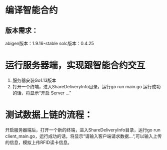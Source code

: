 # 编译智能合约

## 版本需求：
abigen版本：1.9.16-stable
solc版本：0.4.25


# 运行服务器端，实现跟智能合约交互
1. 服务器安装Go1.13版本
2. 打开一个终端，进入ShareDeliveryInfo目录，运行go run main.go
运行成功的话，将显示“开启 Server ...”


# 测试数据上链的流程：

开启服务器端后，打开一个新的终端，进入ShareDeliveryInfo目录，运行go run client_main.go，运行成功的话，将显示“请输入客户端请求数据...“,可以输入上传的信息，模拟上传RFID读卡信息。

